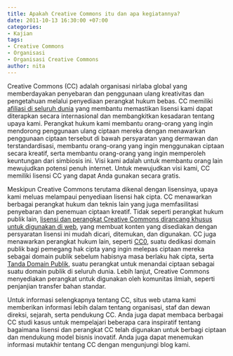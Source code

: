 ```yaml
---
title: Apakah Creative Commons itu dan apa kegiatannya?
date: 2011-10-13 16:30:00 +07:00
categories:
- Kajian
tags:
- Creative Commons
- Organisasi
- Organisasi Creative Commons
author: nita
---
```


Creative Commons (CC) adalah organisasi nirlaba global yang memberdayakan penyebaran dan penggunaan ulang kreativitas dan pengetahuan melalui penyediaan perangkat hukum bebas. CC memiliki [afiliasi di seluruh dunia](http://creativecommons.org/international/) yang membantu memastikan lisensi kami dapat diterapkan secara internasional dan membangkitkan kesadaran tentang upaya kami. Perangkat hukum kami membantu orang-orang yang ingin mendorong penggunaan ulang ciptaan mereka dengan menawarkan penggunaan ciptaan tersebut di bawah persyaratan yang dermawan dan terstandardisasi, membantu orang-orang yang ingin menggunakan ciptaan secara kreatif, serta membantu orang-orang yang ingin memperoleh keuntungan dari simbiosis ini. Visi kami adalah untuk membantu orang lain mewujudkan potensi penuh internet. Untuk mewujudkan visi kami, CC memiliki lisensi CC yang dapat Anda gunakan secara gratis.

Meskipun Creative Commons terutama dikenal dengan lisensinya, upaya kami meluas melampaui penyediaan lisensi hak cipta. CC menawarkan berbagai perangkat hukum dan teknis lain yang juga memfasilitasi penyebaran dan penemuan ciptaan kreatif. Tidak seperti perangkat hukum publik lain, [lisensi dan perangkat Creative Commons dirancang khusus untuk digunakan di web](http://wiki.creativecommons.or.id/FAQ#Technical_Questions_2), yang membuat konten yang disediakan dengan persyaratan lisensi ini mudah dicari, ditemukan, dan digunakan. CC juga menawarkan perangkat hukum lain, seperti [CC0](http://creativecommons.org/choose/zero/), suatu dedikasi domain publik bagi pemegang hak cipta yang ingin melepas ciptaan mereka sebagai domain publik sebelum habisnya masa berlaku hak cipta, serta [Tanda Domain Publik](http://creativecommons.org/publicdomain/mark/1.0), suatu perangkat untuk menandai ciptaan sebagai suatu domain publik di seluruh dunia. Lebih lanjut, Creative Commons menyediakan perangkat untuk digunakan oleh komunitas ilmiah, seperti penjanjian transfer bahan standar.

Untuk informasi selengkapnya tentang CC, situs web utama kami memberikan informasi lebih dalam tentang organisasi, staf dan dewan direksi, sejarah, serta pendukung CC. Anda juga dapat membaca berbagai CC studi kasus untuk mempelajari beberapa cara inspiratif tentang bagaimana lisensi dan perangkat CC telah digunakan untuk berbagi ciptaan dan mendukung model bisnis inovatif. Anda juga dapat menemukan informasi mutakhir tentang CC dengan mengunjungi blog kami.